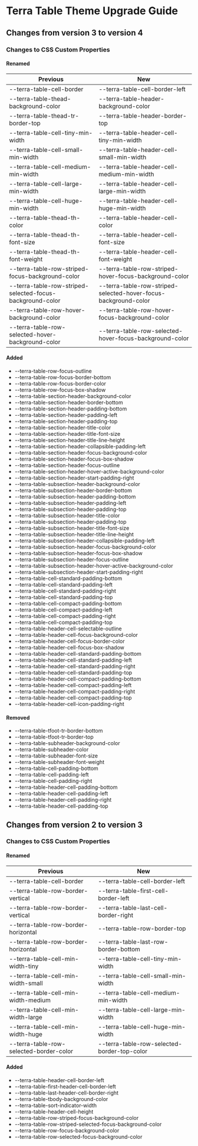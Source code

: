 # Terra Table Theme Upgrade Guide

## Changes from version 3 to version 4

### Changes to CSS Custom Properties

#### Renamed
| Previous | New |
|-|-|
| --terra-table-cell-border | --terra-table-cell-border-left |
| --terra-table-thead-background-color | --terra-table-header-background-color |
| --terra-table-thead-tr-border-top | --terra-table-header-border-top |
| --terra-table-cell-tiny-min-width | --terra-table-header-cell-tiny-min-width |
| --terra-table-cell-small-min-width | --terra-table-header-cell-small-min-width |
| --terra-table-cell-medium-min-width | --terra-table-header-cell-medium-min-width |
| --terra-table-cell-large-min-width | --terra-table-header-cell-large-min-width |
| --terra-table-cell-huge-min-width | --terra-table-header-cell-huge-min-width |
| --terra-table-thead-th-color | --terra-table-header-cell-color |
| --terra-table-thead-th-font-size | --terra-table-header-cell-font-size |
| --terra-table-thead-th-font-weight | --terra-table-header-cell-font-weight |
| --terra-table-row-striped-focus-background-color | --terra-table-row-striped-hover-focus-background-color |
| --terra-table-row-striped-selected-focus-background-color | --terra-table-row-striped-selected-hover-focus-background-color |
| --terra-table-row-hover-background-color | --terra-table-row-hover-focus-background-color |
| --terra-table-row-selected-hover-background-color | --terra-table-row-selected-hover-focus-background-color |

#### Added
* --terra-table-row-focus-outline
* --terra-table-row-focus-border-bottom
* --terra-table-row-focus-border-color
* --terra-table-row-focus-box-shadow
* --terra-table-section-header-background-color
* --terra-table-section-header-border-bottom
* --terra-table-section-header-padding-bottom
* --terra-table-section-header-padding-left
* --terra-table-section-header-padding-top
* --terra-table-section-header-title-color
* --terra-table-section-header-title-font-size
* --terra-table-section-header-title-line-height
* --terra-table-section-header-collapsible-padding-left
* --terra-table-section-header-focus-background-color
* --terra-table-section-header-focus-box-shadow
* --terra-table-section-header-focus-outline
* --terra-table-section-header-hover-active-background-color
* --terra-table-section-header-start-padding-right
* --terra-table-subsection-header-background-color
* --terra-table-subsection-header-border-bottom
* --terra-table-subsection-header-padding-bottom
* --terra-table-subsection-header-padding-left
* --terra-table-subsection-header-padding-top
* --terra-table-subsection-header-title-color
* --terra-table-subsection-header-padding-top
* --terra-table-subsection-header-title-font-size
* --terra-table-subsection-header-title-line-height
* --terra-table-subsection-header-collapsible-padding-left
* --terra-table-subsection-header-focus-background-color
* --terra-table-subsection-header-focus-box-shadow
* --terra-table-subsection-header-focus-outline
* --terra-table-subsection-header-hover-active-background-color
* --terra-table-subsection-header-start-padding-right
* --terra-table-cell-standard-padding-bottom
* --terra-table-cell-standard-padding-left
* --terra-table-cell-standard-padding-right
* --terra-table-cell-standard-padding-top
* --terra-table-cell-compact-padding-bottom
* --terra-table-cell-compact-padding-left
* --terra-table-cell-compact-padding-right
* --terra-table-cell-compact-padding-top
* --terra-table-header-cell-selectable-outline
* --terra-table-header-cell-focus-background-color
* --terra-table-header-cell-focus-border-color
* --terra-table-header-cell-focus-box-shadow
* --terra-table-header-cell-standard-padding-bottom
* --terra-table-header-cell-standard-padding-left
* --terra-table-header-cell-standard-padding-right
* --terra-table-header-cell-standard-padding-top
* --terra-table-header-cell-compact-padding-bottom
* --terra-table-header-cell-compact-padding-left
* --terra-table-header-cell-compact-padding-right
* --terra-table-header-cell-compact-padding-top
* --terra-table-header-cell-icon-padding-right

#### Removed
* --terra-table-tfoot-tr-border-bottom
* --terra-table-tfoot-tr-border-top
* --terra-table-subheader-background-color
* --terra-table-subheader-color
* --terra-table-subheader-font-size
* --terra-table-subheader-font-weight
* --terra-table-cell-padding-bottom
* --terra-table-cell-padding-left
* --terra-table-cell-padding-right
* --terra-table-header-cell-padding-bottom
* --terra-table-header-cell-padding-left
* --terra-table-header-cell-padding-right
* --terra-table-header-cell-padding-top

## Changes from version 2 to version 3

### Changes to CSS Custom Properties

#### Renamed
| Previous | New |
|-|-|
| --terra-table-cell-border | --terra-table-cell-border-left |
| --terra-table-row-border-vertical | --terra-table-first-cell-border-left |
| --terra-table-row-border-vertical | --terra-table-last-cell-border-right |
| --terra-table-row-border-horizontal | --terra-table-row-border-top |
| --terra-table-row-border-horizontal | --terra-table-last-row-border-bottom |
| --terra-table-cell-min-width-tiny | --terra-table-cell-tiny-min-width |
| --terra-table-cell-min-width-small | --terra-table-cell-small-min-width |
| --terra-table-cell-min-width-medium | --terra-table-cell-medium-min-width |
| --terra-table-cell-min-width-large | --terra-table-cell-large-min-width |
| --terra-table-cell-min-width-huge | --terra-table-cell-huge-min-width |
| --terra-table-row-selected-border-color | --terra-table-row-selected-border-top-color |

#### Added
* --terra-table-header-cell-border-left
* --terra-table-first-header-cell-border-left
* --terra-table-last-header-cell-border-right
* --terra-table-tbody-background-color
* --terra-table-sort-indicator-width
* --terra-table-header-cell-height
* --terra-table-row-striped-focus-background-color
* --terra-table-row-striped-selected-focus-background-color
* --terra-table-row-focus-background-color
* --terra-table-row-selected-focus-background-color
